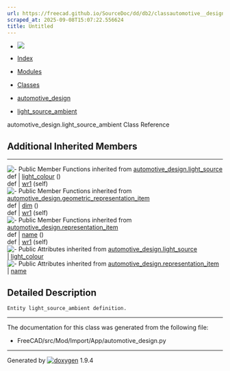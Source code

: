 ```yaml
---
url: https://freecad.github.io/SourceDoc/dd/db2/classautomotive__design_1_1light__source__ambient.html
scraped_at: 2025-09-08T15:07:22.556624
title: Untitled
---
```


  * [ ![](https://www.freecad.org/svg/logo-freecad.svg) ](https://freecadweb.org "FreeCAD")
  * [Index](../../index.html "Index")
  * [Modules](../../modules.html "Modules list")
  * [Classes](../../annotated.html "Annotated list")

  * [automotive_design](../../d4/ddf/namespaceautomotive__design.html)
  * [light_source_ambient](../../dd/db2/classautomotive__design_1_1light__source__ambient.html)

automotive_design.light_source_ambient Class Reference

##  Additional Inherited Members  
  
---  
![-](../../closed.png) Public Member Functions inherited from
[automotive_design.light_source](../../db/db0/classautomotive__design_1_1light__source.html)  
def | [light_colour](../../db/db0/classautomotive__design_1_1light__source.html#a170507ec942d8d2edcb9ef18be96c462) ()  
def | [wr1](../../db/db0/classautomotive__design_1_1light__source.html#a95d6334708a04c815dcbf732603845ad) (self)  
![-](../../closed.png) Public Member Functions inherited from
[automotive_design.geometric_representation_item](../../de/d5e/classautomotive__design_1_1geometric__representation__item.html)  
def | [dim](../../de/d5e/classautomotive__design_1_1geometric__representation__item.html#aef245618450610e88788dcaea46ad742) ()  
def | [wr1](../../de/d5e/classautomotive__design_1_1geometric__representation__item.html#a9677d2be5fc5c7c8ccb6819380198bbc) (self)  
![-](../../closed.png) Public Member Functions inherited from
[automotive_design.representation_item](../../d3/d20/classautomotive__design_1_1representation__item.html)  
def | [name](../../d3/d20/classautomotive__design_1_1representation__item.html#a33b5812d92aa0d107b4fd4274c17b9d9) ()  
def | [wr1](../../d3/d20/classautomotive__design_1_1representation__item.html#af350c19fc5e5763d4991494a99d979ed) (self)  
![-](../../closed.png) Public Attributes inherited from
[automotive_design.light_source](../../db/db0/classautomotive__design_1_1light__source.html)  
|
[light_colour](../../db/db0/classautomotive__design_1_1light__source.html#a1fa139f1d16478cad7c34a61e2001562)  
![-](../../closed.png) Public Attributes inherited from
[automotive_design.representation_item](../../d3/d20/classautomotive__design_1_1representation__item.html)  
|
[name](../../d3/d20/classautomotive__design_1_1representation__item.html#a3d48fe912053adaf5f187b606fa81c87)  
  
## Detailed Description

    
    
    Entity light_source_ambient definition.

* * *

The documentation for this class was generated from the following file:

  * FreeCAD/src/Mod/Import/App/automotive_design.py

* * *

Generated by
[![doxygen](../../doxygen.svg)](https://www.doxygen.org/index.html) 1.9.4

